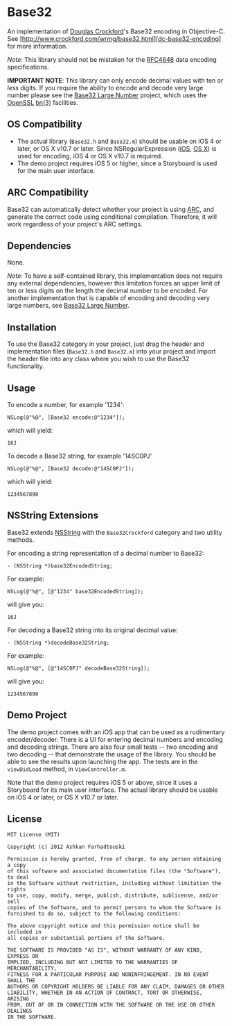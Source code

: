 Base32
======

An implementation of [Douglas Crockford][dc-website]'s Base32 encoding in Objective-C. See [http://www.crockford.com/wrmg/base32.html][dc-base32-encoding] for more information.

*Note*: This library should not be mistaken for the [RFC4648][rfc4648] data encoding 
specifications.

**IMPORTANT NOTE**: This library can only encode decimal values with ten or *less* digits. If you require the ability to encode and decode very large number please see the [Base32 Large Number][mightykan-base32-ln] project, which uses the [OpenSSL][openssl-website] [bn(3)][openssl-docs-bignum] facilities.

[dc-website]: http://www.crockford.com "Douglas Crockford's Wrrld Wide Web"
[dc-base32-encoding]: http://www.crockford.com/wrmg/base32.html "Base32 Encoding"
[rfc4648]: http://tools.ietf.org/html/rfc4648 "The Base16, Base32, and Base64 Data Encodings"
[mightykan-base32-ln]: http://github.com/mightykan/base32-ln "Base32 Large Number"
[openssl-website]: http://www.openssl.org "OpenSSL: The Open Source toolkit for SSL/TLS"
[openssl-docs-bignum]: http://www.openssl.org/docs/crypto/bn.html#NAME "OpenSSL: Documents, bn(3)"

OS Compatibility
----------------
- The actual library (`Base32.h` and `Base32.m`) should be usable on iOS 4 or later, or OS X v10.7 or later. Since NSRegularExpression ([iOS][apple-doc-nsregularexpression-ios], [OS X][apple-doc-nsregularexpression-osx]) is used for encoding, iOS 4 or OS X v10.7 is required.
- The demo project requires iOS 5 or higher, since a Storyboard is used for the main user interface.

[apple-doc-nsregularexpression-ios]: https://developer.apple.com/library/ios/#documentation/Foundation/Reference/NSRegularExpression_Class/Reference/Reference.html#//apple_ref/doc/uid/TP40009708 "NSRegularExpression Class Reference (iOS)"
[apple-doc-nsregularexpression-osx]: https://developer.apple.com/library/mac/#documentation/Foundation/Reference/NSRegularExpression_Class/Reference/Reference.html#//apple_ref/doc/uid/TP40009708 "NSRegularExpression Class Reference (OS X)"


ARC Compatibility
-----------------
Base32 can automatically detect whether your project is using [ARC][clang-docs-arc], and generate the correct code using conditional compilation. Therefore, it will work regardless of your project's ARC settings.

[clang-docs-arc]: http://clang.llvm.org/docs/AutomaticReferenceCounting.html "Objective-C Automatic Referencing Counting (ARC)"

Dependencies
------------
None.

*Note*: To have a self-contained library, this implementation does not require any external dependencies, however this limitation forces an upper limit of ten or less digits on the length the decimal number to be encoded. For another implementation that is capable of encoding and decoding very large numbers, see [Base32 Large Number][mightykan-base32-ln].

Installation
------------
To use the Base32 category in your project, just drag the header and implementation files (`Base32.h` and `Base32.m`) into your project and import the header file into any class where you wish to use the Base32 functionality.

Usage
-----
To encode a number, for example '1234':

	NSLog(@"%@", [Base32 encode:@"1234"]);
	
which will yield:
	
	16J

To decode a Base32 string, for example '14SC0PJ'

	NSLog(@"%@", [Base32 decode:@"14SC0PJ"]);

which will yield:

	1234567890


NSString Extensions
-------------------
Base32 extends [NSString][apple-doc-nsstring] with the `Base32Crockford` category and two utility methods.

For encoding a string representation of a decimal number to Base32:

	- (NSString *)base32EncodedString;

For example:

	NSLog(@"%@", [@"1234" base32EncodedString]);

will give you:

	16J

For decoding a Base32 string into its original decimal value:

	- (NSString *)decodeBase32String;


For example:

	NSLog(@"%@", [@"14SC0PJ" decodeBase32String]);

will give you:

	1234567890

[apple-doc-nsstring]: https://developer.apple.com/library/ios/#documentation/Cocoa/Reference/Foundation/Classes/NSString_Class/Reference/NSString.html#//apple_ref/doc/uid/TP40003744 "NSString Class Reference"

Demo Project
------------
The demo project comes with an iOS app that can be used as a rudimentary encoder/decoder. There is a UI for entering decimal numbers and encoding and decoding strings. There are also four small tests -- two encoding and two decoding -- that demonstrate the usage of the library. You should be able to see the results upon launching the app. The tests are in the `viewDidLoad` method, in `ViewController.m`.

Note that the demo project requires iOS 5 or above, since it uses a Storyboard for its main user interface. The actual library should be usable on iOS 4 or later, or OS X v10.7 or later.

License
-------
	MIT License (MIT)

	Copyright (c) 2012 Ashkan Farhadtouski

	Permission is hereby granted, free of charge, to any person obtaining a copy
	of this software and associated documentation files (the "Software"), to deal
	in the Software without restriction, including without limitation the rights
	to use, copy, modify, merge, publish, distribute, sublicense, and/or sell
	copies of the Software, and to permit persons to whom the Software is
	furnished to do so, subject to the following conditions:

	The above copyright notice and this permission notice shall be included in
	all copies or substantial portions of the Software.

	THE SOFTWARE IS PROVIDED "AS IS", WITHOUT WARRANTY OF ANY KIND, EXPRESS OR
	IMPLIED, INCLUDING BUT NOT LIMITED TO THE WARRANTIES OF MERCHANTABILITY,
	FITNESS FOR A PARTICULAR PURPOSE AND NONINFRINGEMENT. IN NO EVENT SHALL THE
	AUTHORS OR COPYRIGHT HOLDERS BE LIABLE FOR ANY CLAIM, DAMAGES OR OTHER
	LIABILITY, WHETHER IN AN ACTION OF CONTRACT, TORT OR OTHERWISE, ARISING
	FROM, OUT OF OR IN CONNECTION WITH THE SOFTWARE OR THE USE OR OTHER DEALINGS
	IN THE SOFTWARE.
